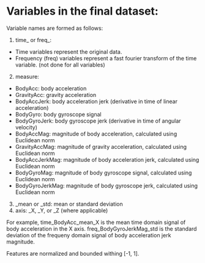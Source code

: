 # Variables in the final dataset:

Variable names are formed as follows:

1. time_ or freq_: 
  * Time variables represent the original data. 
  * Frequency (freq) variables represent a fast fourier transform of the time variable. (not done for all variables)
2. measure:
  * BodyAcc: body acceleration
  * GravityAcc: gravity acceleration
  * BodyAccJerk: body acceleration jerk (derivative in time of linear acceleration)
  * BodyGyro: body gyroscope signal
  * BodyGyroJerk: body gyroscope jerk (derivative in time of angular velocity)
  * BodyAccMag: magnitude of body acceleration, calculated using Euclidean norm
  * GravityAccMag: magnitude of gravity acceleration, calculated using Euclidean norm
  * BodyAccJerkMag: magnitude of body acceleration jerk, calculated using Euclidean norm
  * BodyGyroMag: magnitude of body gyroscope signal, calculated using Euclidean norm
  * BodyGyroJerkMag: magnitude of body gyroscope jerk, calculated using Euclidean norm
3. _mean or _std: mean or standard deviation
4. axis: _X, _Y, or _Z (where applicable)

For example, time_BodyAcc_mean_X is the mean time domain signal of body acceleration in the X axis.
freq_BodyGyroJerkMag_std is the standard deviation of the frequeny domain signal of body acceleration jerk magnitude.

Features are normalized and bounded withing [-1, 1].